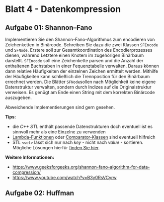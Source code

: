 
# Blatt 4 - Datenkompression

## Aufgabe 01: Shannon–Fano

Implementieren Sie den Shannon-Fano-Algorithmus zum encodieren von Zeichenketten in Binärcode. Schreiben Sie dazu die zwei Klassen `SFEncode` und `SFNode`. Erstere soll zur Gesamtkoordination des Encodierprozesses dienen, während Letztere einen Knotem im zugehörigen Binärbaum darstellt. `SFEncode` soll eine Zeichenkette parsen und die Anzahl der enthaltenen Buchstaben in einer Fequenztabelle verwalten. Daraus können dann relative Häufigkeiten der einzelnen Zeichen ermittelt werden. Mithilfe der Häufigkeiten kann schließlich die Trennposition für den Binärbaum errechnet werden. Die Blätter `SFNode`sollen nach Möglichkeit keine eigene Datenstruktur verwalten, sondern durch Indizes auf die Originalstruktur verweisen. Es genügt am Ende einen String mit dem korrekten Binärcode auszugeben.

Abweichende Implementierungen sind gern gesehen.

**Tips:**
* die *C++ STL* enthält passende Datenstrukturen doch eventuell ist es sinnvoll mehr als eine Einzelne zu verwenden
* [Lambda-Funktionen](https://stackoverflow.com/questions/7627098/what-is-a-lambda-expression-in-c11) oder [Comparator-Klassen](https://www.geeksforgeeks.org/comparator-class-in-c-with-examples/) sind eventuell hilfreich
* STL `<set>` lässt sich nur nach *key* - nicht nach *value* - sortieren. Mögliche Lösungen hierfür [finden Sie hier](https://www.educative.io/edpresso/how-to-sort-a-map-by-value-in-cpp).

**Weitere Informationen:**
* https://www.geeksforgeeks.org/shannon-fano-algorithm-for-data-compression/
* https://www.youtube.com/watch?v=B3y0RsVCyrw

## Aufgabe 02: Huffman

